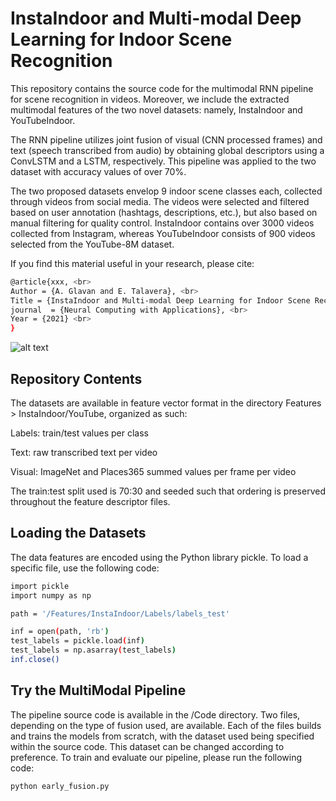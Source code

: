 # InstaIndoor and Multi-modal Deep Learning for Indoor Scene Recognition

This repository contains the source code for the multimodal RNN pipeline for scene recognition in videos. Moreover, we include the extracted multimodal features of the two novel datasets: namely, InstaIndoor and YouTubeIndoor.

The RNN pipeline utilizes joint fusion of visual (CNN processed frames) and text (speech transcribed from audio) by obtaining global descriptors using a ConvLSTM and a LSTM, respectively. This pipeline was applied to the two dataset with accuracy values of over 70%.

The two proposed datasets envelop 9 indoor scene classes each, collected through videos from social media. The videos were selected and filtered based on user annotation (hashtags, descriptions, etc.), but also based on manual filtering for quality control. InstaIndoor contains over 3000 videos collected from Instagram, whereas YouTubeIndoor consists of 900 videos selected from the YouTube-8M dataset. 

If you find this material useful in your research, please cite:

```bash
@article{xxx, <br>
Author = {A. Glavan and E. Talavera}, <br>
Title = {InstaIndoor and Multi-modal Deep Learning for Indoor Scene Recognition}, <br>
journal  = {Neural Computing with Applications}, <br>
Year = {2021} <br>
}
```


![alt text](http://prntscr.com/1yf1ouy)

## Repository Contents

The datasets are available in feature vector format in the directory Features > InstaIndoor/YouTube, organized as such: 

Labels: train/test values per class

Text: raw transcribed text per video

Visual: ImageNet and Places365 summed values per frame per video 

The train:test split used is 70:30 and seeded such that ordering is preserved throughout the feature descriptor files.



## Loading the Datasets

The data features are encoded using the Python library pickle. To load a specific file, use the following code:

```bash
import pickle
import numpy as np

path = '/Features/InstaIndoor/Labels/labels_test'

inf = open(path, 'rb')
test_labels = pickle.load(inf)
test_labels = np.asarray(test_labels)
inf.close()
```

## Try the MultiModal Pipeline

The pipeline source code is available in the /Code directory. Two files, depending on the type of fusion used, are available. Each of the files builds and trains the models from scratch, with the dataset used being specified within the source code. This dataset can be changed according to preference. To train and evaluate our pipeline, please run the following code:

```bash
python early_fusion.py
```

